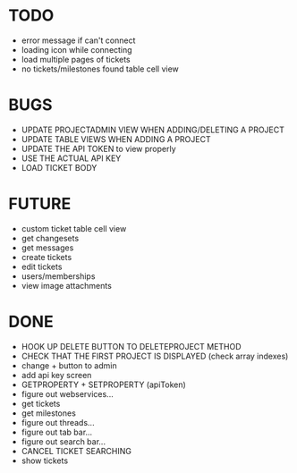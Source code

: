 # TODO
* error message if can't connect
* loading icon while connecting
* load multiple pages of tickets
* no tickets/milestones found table cell view

# BUGS
* UPDATE PROJECTADMIN VIEW WHEN ADDING/DELETING A PROJECT
* UPDATE TABLE VIEWS WHEN ADDING A PROJECT
* UPDATE THE API TOKEN to view properly
* USE THE ACTUAL API KEY
* LOAD TICKET BODY

# FUTURE
* custom ticket table cell view
* get changesets
* get messages
* create tickets
* edit tickets
* users/memberships
* view image attachments

# DONE
* HOOK UP DELETE BUTTON TO DELETEPROJECT METHOD
* CHECK THAT THE FIRST PROJECT IS DISPLAYED (check array indexes)
* change + button to admin
* add api key screen
* GETPROPERTY + SETPROPERTY (apiToken)
* figure out webservices...
* get tickets
* get milestones
* figure out threads...
* figure out tab bar...
* figure out search bar...
* CANCEL TICKET SEARCHING
* show tickets
